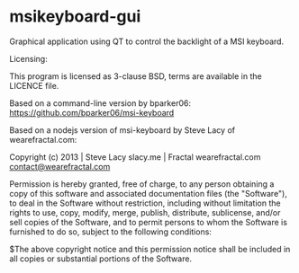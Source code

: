 # msikeyboard-gui
Graphical application using QT to control the backlight of a MSI keyboard.


Licensing:

This program is licensed as 3-clause BSD, terms are available in the LICENCE file.

Based on a command-line version by bparker06: https://github.com/bparker06/msi-keyboard

Based on a nodejs version of msi-keyboard by Steve Lacy of wearefractal.com:

Copyright (c) 2013 | Steve Lacy slacy.me | Fractal wearefractal.com contact@wearefractal.com

Permission is hereby granted, free of charge, to any person obtaining a copy of this software and associated documentation files (the "Software"), to deal in the Software without restriction, including without limitation the rights to use, copy, modify, merge, publish, distribute, sublicense, and/or sell copies of the Software, and to permit persons to whom the Software is furnished to do so, subject to the following conditions:

$The above copyright notice and this permission notice shall be included in all copies or substantial portions of the Software.
